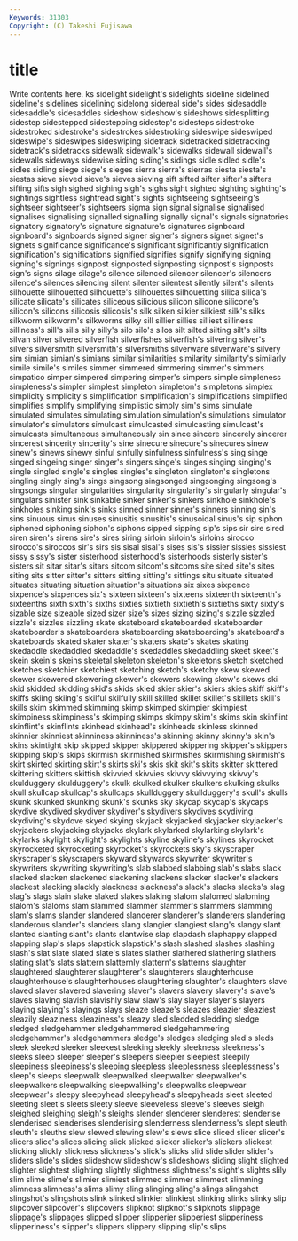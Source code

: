 ```yaml
---
Keywords: 31303 
Copyright: (C) Takeshi Fujisawa
---
```


# title

Write contents here.
ks sidelight sidelight's sidelights sideline sidelined sideline's sidelines
sidelining sidelong sidereal side's sides sidesaddle sidesaddle's sidesaddles sideshow sideshow's
sideshows sidesplitting sidestep sidestepped sidestepping sidestep's sidesteps sidestroke sidestroked sidestroke's
sidestrokes sidestroking sideswipe sideswiped sideswipe's sideswipes sideswiping sidetrack sidetracked sidetracking
sidetrack's sidetracks sidewalk sidewalk's sidewalks sidewall sidewall's sidewalls sideways sidewise
siding siding's sidings sidle sidled sidle's sidles sidling siege siege's
sieges sierra sierra's sierras siesta siesta's siestas sieve sieved sieve's
sieves sieving sift sifted sifter sifter's sifters sifting sifts sigh
sighed sighing sigh's sighs sight sighted sighting sighting's sightings sightless
sightread sight's sights sightseeing sightseeing's sightseer sightseer's sightseers sigma sign
signal signalise signalised signalises signalising signalled signalling signally signal's signals
signatories signatory signatory's signature signature's signatures signboard signboard's signboards signed
signer signer's signers signet signet's signets significance significance's significant significantly
signification signification's significations signified signifies signify signifying signing signing's signings
signpost signposted signposting signpost's signposts sign's signs silage silage's silence
silenced silencer silencer's silencers silence's silences silencing silent silenter silentest
silently silent's silents silhouette silhouetted silhouette's silhouettes silhouetting silica silica's
silicate silicate's silicates siliceous silicious silicon silicone silicone's silicon's silicons
silicosis silicosis's silk silken silkier silkiest silk's silks silkworm silkworm's
silkworms silky sill sillier sillies silliest silliness silliness's sill's sills
silly silly's silo silo's silos silt silted silting silt's silts
silvan silver silvered silverfish silverfishes silverfish's silvering silver's silvers silversmith
silversmith's silversmiths silverware silverware's silvery sim simian simian's simians similar
similarities similarity similarity's similarly simile simile's similes simmer simmered simmering
simmer's simmers simpatico simper simpered simpering simper's simpers simple simpleness
simpleness's simpler simplest simpleton simpleton's simpletons simplex simplicity simplicity's simplification
simplification's simplifications simplified simplifies simplify simplifying simplistic simply sim's sims
simulate simulated simulates simulating simulation simulation's simulations simulator simulator's simulators
simulcast simulcasted simulcasting simulcast's simulcasts simultaneous simultaneously sin since sincere
sincerely sincerer sincerest sincerity sincerity's sine sinecure sinecure's sinecures sinew
sinew's sinews sinewy sinful sinfully sinfulness sinfulness's sing singe singed
singeing singer singer's singers singe's singes singing singing's single singled
single's singles singles's singleton singleton's singletons singling singly sing's sings
singsong singsonged singsonging singsong's singsongs singular singularities singularity singularity's singularly
singular's singulars sinister sink sinkable sinker sinker's sinkers sinkhole sinkhole's
sinkholes sinking sink's sinks sinned sinner sinner's sinners sinning sin's
sins sinuous sinus sinuses sinusitis sinusitis's sinusoidal sinus's sip siphon
siphoned siphoning siphon's siphons sipped sipping sip's sips sir sire
sired siren siren's sirens sire's sires siring sirloin sirloin's sirloins
sirocco sirocco's siroccos sir's sirs sis sisal sisal's sises sis's
sissier sissies sissiest sissy sissy's sister sisterhood sisterhood's sisterhoods sisterly
sister's sisters sit sitar sitar's sitars sitcom sitcom's sitcoms site
sited site's sites siting sits sitter sitter's sitters sitting sitting's
sittings situ situate situated situates situating situation situation's situations six
sixes sixpence sixpence's sixpences six's sixteen sixteen's sixteens sixteenth sixteenth's
sixteenths sixth sixth's sixths sixties sixtieth sixtieth's sixtieths sixty sixty's
sizable size sizeable sized sizer size's sizes sizing sizing's sizzle
sizzled sizzle's sizzles sizzling skate skateboard skateboarded skateboarder skateboarder's skateboarders
skateboarding skateboarding's skateboard's skateboards skated skater skater's skaters skate's skates
skating skedaddle skedaddled skedaddle's skedaddles skedaddling skeet skeet's skein skein's
skeins skeletal skeleton skeleton's skeletons sketch sketched sketches sketchier sketchiest
sketching sketch's sketchy skew skewed skewer skewered skewering skewer's skewers
skewing skew's skews ski skid skidded skidding skid's skids skied
skier skier's skiers skies skiff skiff's skiffs skiing skiing's skilful
skilfully skill skilled skillet skillet's skillets skill's skills skim skimmed
skimming skimp skimped skimpier skimpiest skimpiness skimpiness's skimping skimps skimpy
skim's skims skin skinflint skinflint's skinflints skinhead skinhead's skinheads skinless
skinned skinnier skinniest skinniness skinniness's skinning skinny skinny's skin's skins
skintight skip skipped skipper skippered skippering skipper's skippers skipping skip's
skips skirmish skirmished skirmishes skirmishing skirmish's skirt skirted skirting skirt's
skirts ski's skis skit skit's skits skitter skittered skittering skitters
skittish skivvied skivvies skivvy skivvying skivvy's skulduggery skulduggery's skulk skulked
skulker skulkers skulking skulks skull skullcap skullcap's skullcaps skullduggery skullduggery's
skull's skulls skunk skunked skunking skunk's skunks sky skycap skycap's
skycaps skydive skydived skydiver skydiver's skydivers skydives skydiving skydiving's skydove
skyed skying skyjack skyjacked skyjacker skyjacker's skyjackers skyjacking skyjacks skylark
skylarked skylarking skylark's skylarks skylight skylight's skylights skyline skyline's skylines
skyrocket skyrocketed skyrocketing skyrocket's skyrockets sky's skyscraper skyscraper's skyscrapers skyward
skywards skywriter skywriter's skywriters skywriting skywriting's slab slabbed slabbing slab's
slabs slack slacked slacken slackened slackening slackens slacker slacker's slackers
slackest slacking slackly slackness slackness's slack's slacks slacks's slag slag's
slags slain slake slaked slakes slaking slalom slalomed slaloming slalom's
slaloms slam slammed slammer slammer's slammers slamming slam's slams slander
slandered slanderer slanderer's slanderers slandering slanderous slander's slanders slang slangier
slangiest slang's slangy slant slanted slanting slant's slants slantwise slap
slapdash slaphappy slapped slapping slap's slaps slapstick slapstick's slash slashed
slashes slashing slash's slat slate slated slate's slates slather slathered
slathering slathers slating slat's slats slattern slatternly slattern's slatterns slaughter
slaughtered slaughterer slaughterer's slaughterers slaughterhouse slaughterhouse's slaughterhouses slaughtering slaughter's slaughters
slave slaved slaver slavered slavering slaver's slavers slavery slavery's slave's
slaves slaving slavish slavishly slaw slaw's slay slayer slayer's slayers
slaying slaying's slayings slays sleaze sleaze's sleazes sleazier sleaziest sleazily
sleaziness sleaziness's sleazy sled sledded sledding sledge sledged sledgehammer sledgehammered
sledgehammering sledgehammer's sledgehammers sledge's sledges sledging sled's sleds sleek sleeked
sleeker sleekest sleeking sleekly sleekness sleekness's sleeks sleep sleeper sleeper's
sleepers sleepier sleepiest sleepily sleepiness sleepiness's sleeping sleepless sleeplessness sleeplessness's
sleep's sleeps sleepwalk sleepwalked sleepwalker sleepwalker's sleepwalkers sleepwalking sleepwalking's sleepwalks
sleepwear sleepwear's sleepy sleepyhead sleepyhead's sleepyheads sleet sleeted sleeting sleet's
sleets sleety sleeve sleeveless sleeve's sleeves sleigh sleighed sleighing sleigh's
sleighs slender slenderer slenderest slenderise slenderised slenderises slenderising slenderness slenderness's
slept sleuth sleuth's sleuths slew slewed slewing slew's slews slice
sliced slicer slicer's slicers slice's slices slicing slick slicked slicker
slicker's slickers slickest slicking slickly slickness slickness's slick's slicks slid
slide slider slider's sliders slide's slides slideshow slideshow's slideshows sliding
slight slighted slighter slightest slighting slightly slightness slightness's slight's slights
slily slim slime slime's slimier slimiest slimmed slimmer slimmest slimming
slimness slimness's slims slimy sling slinging sling's slings slingshot slingshot's
slingshots slink slinked slinkier slinkiest slinking slinks slinky slip slipcover
slipcover's slipcovers slipknot slipknot's slipknots slippage slippage's slippages slipped slipper
slipperier slipperiest slipperiness slipperiness's slipper's slippers slippery slipping slip's slips
